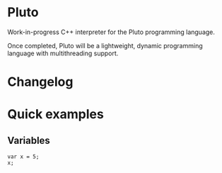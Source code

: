 # Pluto
Work-in-progress C++ interpreter for the Pluto programming language.

Once completed, Pluto will be a lightweight, dynamic programming language with multithreading support.

# Changelog

# Quick examples

## Variables
```
var x = 5;
x;
```
